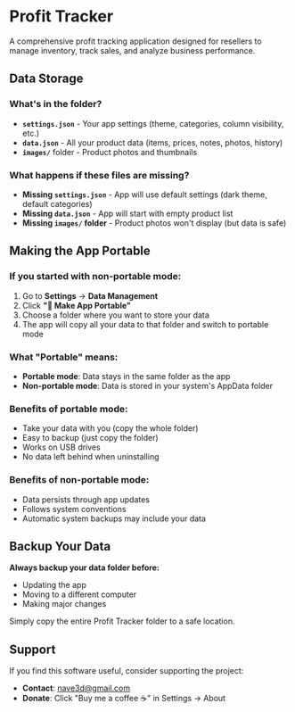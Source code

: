 # Profit Tracker

A comprehensive profit tracking application designed for resellers to manage inventory, track sales, and analyze business performance.

## Data Storage

### What's in the folder?
- **`settings.json`** - Your app settings (theme, categories, column visibility, etc.)
- **`data.json`** - All your product data (items, prices, notes, photos, history)
- **`images/`** folder - Product photos and thumbnails

### What happens if these files are missing?
- **Missing `settings.json`** - App will use default settings (dark theme, default categories)
- **Missing `data.json`** - App will start with empty product list
- **Missing `images/` folder** - Product photos won't display (but data is safe)

## Making the App Portable

### If you started with non-portable mode:
1. Go to **Settings** → **Data Management**
2. Click **"🔄 Make App Portable"**
3. Choose a folder where you want to store your data
4. The app will copy all your data to that folder and switch to portable mode

### What "Portable" means:
- **Portable mode**: Data stays in the same folder as the app
- **Non-portable mode**: Data is stored in your system's AppData folder

### Benefits of portable mode:
- Take your data with you (copy the whole folder)
- Easy to backup (just copy the folder)
- Works on USB drives
- No data left behind when uninstalling

### Benefits of non-portable mode:
- Data persists through app updates
- Follows system conventions
- Automatic system backups may include your data

## Backup Your Data

**Always backup your data folder before:**
- Updating the app
- Moving to a different computer
- Making major changes

Simply copy the entire Profit Tracker folder to a safe location.

## Support

If you find this software useful, consider supporting the project:
- **Contact**: nave3d@gmail.com
- **Donate**: Click "Buy me a coffee ☕" in Settings → About
